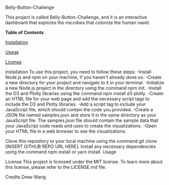 Belly-Button-Challenge

This project is called Belly-Button-Challenge, and it is an interactive dashboard that explores the microbes that colonize the human navel.

**Table of Contents**

[Installation](#installation)

[Usage](#usage)

[License](#license)

Installation
To use this project, you need to follow these steps:
-Install Node.js and npm on your machine, if you haven't already done so.
-Create a new directory for your project and navigate to it in your terminal.
-Initialize a new Node.js project in the directory using the command npm init.
-Install the D3 and Plotly libraries using the command npm install d3 plotly.
-Create an HTML file for your web page and add the necessary script tags to include the D3 and Plotly libraries.
-Add a script tag to include your JavaScript file, which should contain the code you provided.
-Create a JSON file named samples.json and store it in the same directory as your JavaScript file. The samples.json file should contain the sample data that your           JavaScript code reads and uses to create the visualizations.
-Open your HTML file in a web browser to see the visualizations.

Clone this repository to your local machine using the command git clone [INSERT GITHUB REPO URL HERE].
Install any necessary dependencies using the command npm install or yarn install.
Usage



License
This project is licensed under the MIT license. To learn more about this license, please refer to the LICENSE.md file.

Credits
Drew Wang
